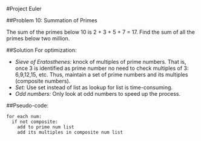 #Project Euler

##Problem 10: Summation of Primes

The sum of the primes below 10 is 2 + 3 + 5 + 7 = 17.
Find the sum of all the primes below two million.

##Solution
For optimization:
+ *Sieve of Eratosthenes:* knock of multiples of prime numbers. That is, once 3 is identified as prime number no need to check multiples of 3: 6,9,12,15, etc. Thus, maintain a set of prime numbers and its multiples (composite numbers). 
+ *Set:* Use set instead of list as lookup for list is time-consuming.
+ *Odd numbers:* Only look at odd numbers to speed up the process.

##Pseudo-code:
```
for each num:
  if not composite:
    add to prime num list
    add its multiples in composite num list
```
